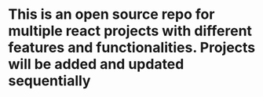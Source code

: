 # This is an open source repo for multiple react projects with different features and functionalities. Projects will be added and updated sequentially

